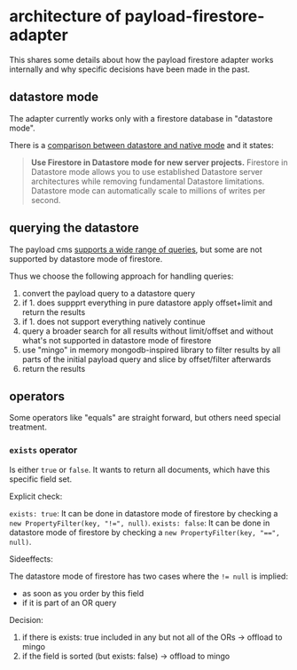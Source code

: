 # architecture of payload-firestore-adapter

This shares some details about how the payload
firestore adapter works internally and why
specific decisions have been made in the past.

## datastore mode

The adapter currently works only with a firestore
database in "datastore mode".

There is a [comparison between datastore and native mode](https://cloud.google.com/firestore/docs/firestore-or-datastore?hl=en)
and it states:

> **Use Firestore in Datastore mode for new server projects.**
> Firestore in Datastore mode allows you to use established Datastore server architectures while removing fundamental Datastore limitations. Datastore mode can automatically scale to millions of writes per second.

## querying the datastore

The payload cms [supports a wide range of queries](https://payloadcms.com/docs/queries/overview),
but some are not supported by datastore mode of firestore.

Thus we choose the following approach for handling
queries:

1. convert the payload query to a datastore query
2. if 1. does suppprt everything in pure datastore
   apply offset+limit and return the results
3. if 1. does not support everything natively continue
4. query a broader search for all results without
   limit/offset and without what's not supported in
    datastore mode of firestore
5. use "mingo" in memory mongodb-inspired library to
   filter results by all parts of the initial payload
   query and slice by offset/filter afterwards
6. return the results

## operators

Some operators like "equals" are straight forward,
but others need special treatment.

### `exists` operator

Is either `true` or `false`. It wants to return
all documents, which have this specific field set.

Explicit check:

`exists: true`: It can be done in datastore mode of firestore by
checking a `new PropertyFilter(key, "!=", null)`.
`exists: false`: It can be done in datastore mode of firestore by
checking a `new PropertyFilter(key, "==", null)`.

Sideeffects:

The datastore mode of firestore has two cases where
the `!= null` is implied:

* as soon as you order by this field
* if it is part of an OR query

Decision:

1. if there is exists: true included in any but not all of the ORs -> offload to mingo
2. if the field is sorted (but exists: false) -> offload to mingo



 